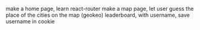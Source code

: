 make a home page, learn react-router
make a map page, let user guess the place of the cities on the map (geokeo)
leaderboard, with username, save username in cookie

